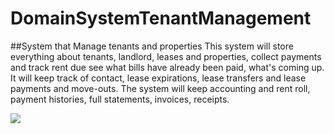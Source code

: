 # DomainSystemTenantManagement
##System that Manage tenants and properties
This system will store everything about tenants, landlord, leases and properties, collect payments and track rent due see what bills have already been paid, what's coming up. It will keep track of contact, lease expirations, lease transfers and lease payments and move-outs. The system will keep accounting and rent roll, payment histories, full statements, invoices, receipts.

![](images/Main.png)
